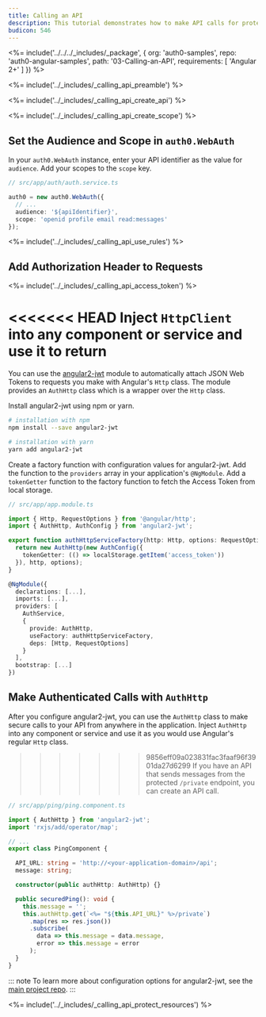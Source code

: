 ```yaml
---
title: Calling an API
description: This tutorial demonstrates how to make API calls for protected resources on your server
budicon: 546
---
```


<%= include('../../../_includes/_package', {
  org: 'auth0-samples',
  repo: 'auth0-angular-samples',
  path: '03-Calling-an-API',
  requirements: [
    'Angular 2+'
  ]
}) %>

<%= include('../_includes/_calling_api_preamble') %>

<%= include('../_includes/_calling_api_create_api') %>

<%= include('../_includes/_calling_api_create_scope') %>

## Set the Audience and Scope in `auth0.WebAuth`

In your `auth0.WebAuth` instance, enter your API identifier as the value for `audience`.
Add your scopes to the `scope` key.

```ts
// src/app/auth/auth.service.ts

auth0 = new auth0.WebAuth({
  // ...
  audience: '${apiIdentifier}',
  scope: 'openid profile email read:messages'
});
```

<%= include('../_includes/_calling_api_use_rules') %>

## Add Authorization Header to Requests

<%= include('../_includes/_calling_api_access_token') %>

<<<<<<< HEAD
Inject `HttpClient` into any component or service and use it to return  
=======
You can use the [angular2-jwt](https://github.com/auth0/angular2-jwt) module to automatically attach JSON Web Tokens to requests you make with Angular's `Http` class. The module provides an `AuthHttp` class which is a wrapper over the `Http` class.

Install angular2-jwt using npm or yarn.

```bash
# installation with npm
npm install --save angular2-jwt

# installation with yarn
yarn add angular2-jwt
```

Create a factory function with configuration values for angular2-jwt. Add the function to the `providers` array in your application's `@NgModule`. Add a `tokenGetter` function to the factory function to fetch the Access Token from local storage.

```ts
// src/app/app.module.ts

import { Http, RequestOptions } from '@angular/http';
import { AuthHttp, AuthConfig } from 'angular2-jwt';

export function authHttpServiceFactory(http: Http, options: RequestOptions) {
  return new AuthHttp(new AuthConfig({
    tokenGetter: (() => localStorage.getItem('access_token'))
  }), http, options);
}

@NgModule({
  declarations: [...],
  imports: [...],
  providers: [
    AuthService,
    {
      provide: AuthHttp,
      useFactory: authHttpServiceFactory,
      deps: [Http, RequestOptions]
    }
  ],
  bootstrap: [...]
})
```

## Make Authenticated Calls with `AuthHttp`

After you configure angular2-jwt, you can use the `AuthHttp` class to make secure calls to your API from anywhere in the application. 
Inject `AuthHttp` into any component or service and use it as you would use Angular's regular `Http` class. 
>>>>>>> 9856eff09a023831fac3faaf96f3901da27d6299
If you have an API that sends messages from the protected `/private` endpoint, you can create an API call. 

```ts
// src/app/ping/ping.component.ts

import { AuthHttp } from 'angular2-jwt';
import 'rxjs/add/operator/map';

// ...
export class PingComponent {

  API_URL: string = 'http://<your-application-domain>/api';
  message: string;

  constructor(public authHttp: AuthHttp) {}

  public securedPing(): void {
    this.message = '';
    this.authHttp.get(`<%= "${this.API_URL}" %>/private`)
      .map(res => res.json())
      .subscribe(
        data => this.message = data.message,
        error => this.message = error
      );
  }
}
```

::: note
To learn more about configuration options for angular2-jwt, see the [main project repo](https://github.com/auth0/angular2-jwt).
:::

<%= include('../_includes/_calling_api_protect_resources') %>
